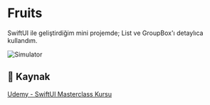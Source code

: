 # Fruits
SwiftUI ile geliştirdiğim mini projemde; List ve GroupBox'ı detaylıca kullandım.


![Simulator](https://user-images.githubusercontent.com/35850792/186710793-73312e4e-b894-4c74-8301-ee63b6878683.gif)


## 📖 Kaynak

[Udemy - SwiftUI Masterclass Kursu](https://www.udemy.com/course/swiftui-masterclass-course-ios-development-with-swift/)
